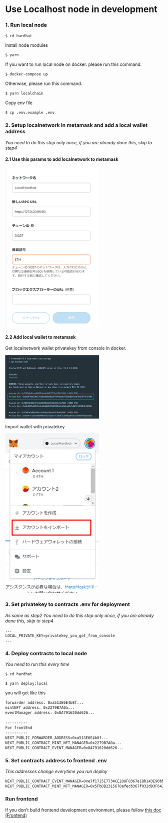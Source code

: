# Use Localhost node in development

### 1. Run local node

```
$ cd hardhat
```

Install node modules

```
$ yarn
```

If you want to run local node on docker. please run this command.

```
$ docker-compose up
```

Otherwise, please run this command.

```
$ yarn localchain
```

Copy env file

```
$ cp .env.example .env
```


### 2. Setup localnetwork in metamask and add a local wallet address

_You need to do this step only once, if you are already done this, skip to step4_

#### 2.1 Use this params to add localnetwork to metamask

<img src="./documentImages/addlocalnet2metamask.png" width="300px" />

#### 2.2 Add local wallet to metamask

Get localnetwork wallet privatekey from console in docker.

<img src="./documentImages/importlocalwallet2metamask1.png" width="300px" />

Import wallet with privatekey

<img src="./documentImages/importlocalwallet2metamask2.png" width="300px" />

### 3. Set privatekey to contracts .env for deployment

_As same as step2 You need to do this step only once, if you are already done this, skip to step4_

```
...
LOCAL_PRIVATE_KEY=privatekey_you_got_from_console
...
```

### 4. Deploy contracts to local node

_You need to run this every time_

```
$ cd hardhat
```

```
$ yarn deploy:local
```

you will get like this

```
forwarder address: 0xa513E6E4b8f...
mintNFT address: 0x2279B7A0a...
eventManager address: 0x8A791620dd626...

----------
For frontEnd
----------
NEXT_PUBLIC_FORWARDER_ADDRESS=0xa513E6E4b8f...
NEXT_PUBLIC_CONTRACT_MINT_NFT_MANAGER=0x2279B7A0a...
NEXT_PUBLIC_CONTRACT_EVENT_MANAGER=0x8A791620dd626...
```

### 5. Set contracts address to frontend .env

_This addresses change everytime you run deploy_

```
NEXT_PUBLIC_CONTRACT_EVENT_MANAGER=0xe7f1725E7734CE288F8367e1Bb143E90bb3F0512
NEXT_PUBLIC_CONTRACT_MINT_NFT_MANAGER=0x5FbDB2315678afecb367f032d93F642f64180aa3
```

### Run frontend

If you don't build frontend development environment, please follow [this doc (Frontend)](docs/frontend.md)

